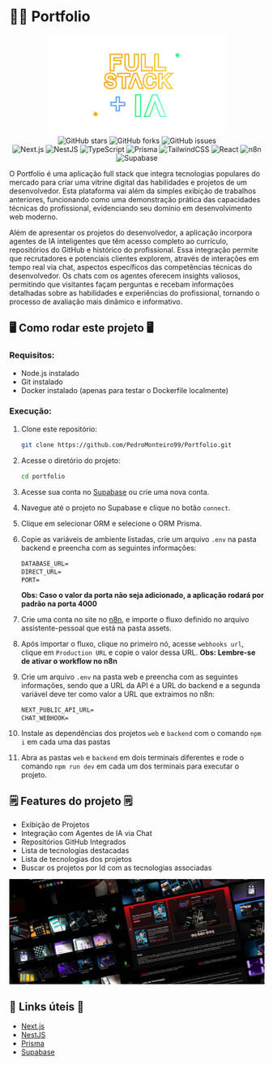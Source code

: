 # 🧑‍💻 Portfolio

<div align="center">

<img src="./.gitassets/capa.png" width="350px">

<div data-badges>
    <img src="https://img.shields.io/github/stars/PedroMonteiro99/Portfolio?style=for-the-badge" alt="GitHub stars" />
    <img src="https://img.shields.io/github/forks/PedroMonteiro99/Portfolio?style=for-the-badge" alt="GitHub forks" />
    <img src="https://img.shields.io/github/issues/PedroMonteiro99/Portfolio?style=for-the-badge" alt="GitHub issues" />
</div>

<div data-badges>
  <img src="https://img.shields.io/badge/next.js-%23000000.svg?style=for-the-badge&logo=nextdotjs&logoColor=white" alt="Next.js" />
    <img src="https://img.shields.io/badge/nestjs-%23E0234E.svg?style=for-the-badge&logo=nestjs&logoColor=white" alt="NestJS" />
    <img src="https://img.shields.io/badge/typescript-%23007ACC.svg?style=for-the-badge&logo=typescript&logoColor=white" alt="TypeScript" />
    <img src="https://img.shields.io/badge/prisma-%232D3748.svg?style=for-the-badge&logo=prisma&logoColor=white" alt="Prisma" />
    <img src="https://img.shields.io/badge/tailwindcss-%2338B2AC.svg?style=for-the-badge&logo=tailwind-css&logoColor=white" alt="TailwindCSS" />
    <img src="https://img.shields.io/badge/react-%2320232a.svg?style=for-the-badge&logo=react&logoColor=%2361DAFB" alt="React" />
    <img src="https://img.shields.io/badge/n8n-%2300C4B4.svg?style=for-the-badge&logo=n8n&logoColor=white" alt="n8n" />
    <img src="https://img.shields.io/badge/supabase-%233ECF8E.svg?style=for-the-badge&logo=supabase&logoColor=white" alt="Supabase" />
</div>

</div>

O Portfolio é uma aplicação full stack que integra tecnologias populares do mercado para criar uma vitrine digital das habilidades e projetos de um desenvolvedor. Esta plataforma vai além da simples exibição de trabalhos anteriores, funcionando como uma demonstração prática das capacidades técnicas do profissional, evidenciando seu domínio em desenvolvimento web moderno.

Além de apresentar os projetos do desenvolvedor, a aplicação incorpora agentes de IA inteligentes que têm acesso completo ao currículo, repositórios do GitHub e histórico do profissional. Essa integração permite que recrutadores e potenciais clientes explorem, através de interações em tempo real via chat, aspectos específicos das competências técnicas do desenvolvedor. Os chats com os agentes oferecem insights valiosos, permitindo que visitantes façam perguntas e recebam informações detalhadas sobre as habilidades e experiências do profissional, tornando o processo de avaliação mais dinâmico e informativo.

## 🖥️ Como rodar este projeto 🖥️

### Requisitos:

-   Node.js instalado
-   Git instalado
-   Docker instalado (apenas para testar o Dockerfile localmente)

### Execução:

1. Clone este repositório:

    ```sh
    git clone https://github.com/PedroMonteiro99/Portfolio.git
    ```

2. Acesse o diretório do projeto:

    ```sh
    cd portfolio
    ```

3. Acesse sua conta no [Supabase](https://supabase.com) ou crie uma nova conta.

4. Navegue até o projeto no Supabase e clique no botão `connect`.
5. Clique em selecionar ORM e selecione o ORM Prisma.
6. Copie as variáveis de ambiente listadas, crie um arquivo `.env` na pasta backend e preencha com as seguintes informações:

    ```
    DATABASE_URL=
    DIRECT_URL=
    PORT=
    ```

    **Obs: Caso o valor da porta não seja adicionado, a aplicação rodará por padrão na porta 4000**

7. Crie uma conta no site no [n8n](https://n8n.io), e importe o fluxo definido no arquivo assistente-pessoal que está na pasta assets.

8. Após importar o fluxo, clique no primeiro nó, acesse `webhooks url`, clique em `Production URL` e copie o valor dessa URL.
   **Obs: Lembre-se de ativar o workflow no n8n**

9. Crie um arquivo `.env` na pasta web e preencha com as seguintes informações, sendo que a URL da API é a URL do backend e a segunda variável deve ter como valor a URL que extraimos no n8n:

    ```
    NEXT_PUBLIC_API_URL=
    CHAT_WEBHOOK=
    ```

10. Instale as dependências dos projetos `web` e `backend` com o comando `npm i` em cada uma das pastas

11. Abra as pastas `web` e `backend` em dois terminais diferentes e rode o comando `npm run dev` em cada um dos terminais para executar o projeto.

## 🗒️ Features do projeto 🗒️

-   Exibição de Projetos
-   Integração com Agentes de IA via Chat
-   Repositórios GitHub Integrados
-   Lista de tecnologias destacadas
-   Lista de tecnologias dos projetos
-   Buscar os projetos por Id com as tecnologias associadas

![](./.gitassets/2.png)

## 💎 Links úteis 💎

-   [Next.js](https://nextjs.org/docs)
-   [NestJS](https://docs.nestjs.com/)
-   [Prisma](https://www.prisma.io/docs)
-   [Supabase](https://supabase.com)
